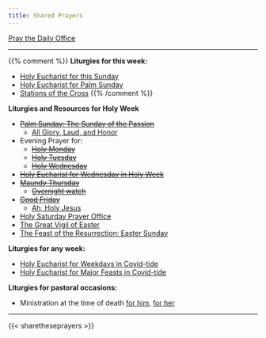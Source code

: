 ```yaml
---
title: Shared Prayers
---
```


[Pray the Daily Office](daily/)

-------------

{{% comment %}}
**Liturgies for this week:**
- [Holy Eucharist for this Sunday](archive/he-current)
- [Holy Eucharist for Palm Sunday](archive/2021/auto/palmsunday)
- [Stations of the Cross](seasons/lent/stationscross)
{{% /comment %}}

**Liturgies and Resources for Holy Week**
- ~~[Palm Sunday: The Sunday of the Passion](archive/2021/auto/palmsunday)~~
    - [All Glory, Laud, and Honor](https://www.youtube.com/watch?v=h3a8fTTrAdE)
- Evening Prayer for:
    - ~~[Holy Monday](archive/2021/ep-holymonday)~~
    - ~~[Holy Tuesday](archive/2021/ep-holytuesday)~~
    - ~~[Holy Wednesday](archive/2021/ep-holywednesday)~~
- ~~[Holy Eucharist for Wednesday in Holy Week](archive/2021/auto/holywednesday)~~
- ~~[Maundy Thursday](archive/2021/auto/maundythursday)~~
	- ~~[Overnight watch](https://www.stthomasglassboro.org/zoom)~~
- ~~[Good Friday](archive/2021/auto/goodfriday)~~
    - [Ah, Holy Jesus](https://vimeo.com/522382442)
- [Holy Saturday Prayer Office](archive/2021/auto/holysaturday)
- [The Great Vigil of Easter](archive/2021/auto/eastervigil)
- [The Feast of the Resurrection: Easter Sunday](archive/2021/auto/resurrection3)

**Liturgies for any week:**
- [Holy Eucharist for Weekdays in Covid-tide](archive/he-covid-weekday)
- [Holy Eucharist for Major Feasts in Covid-tide](archive/he-covid-feasts)

**Liturgies for pastoral occasions:**
- Ministration at the time of death [for him](archive/occasions/atdeath-m), [for her](archive/occasions/atdeath-f)
------------

{{< sharetheseprayers >}}

